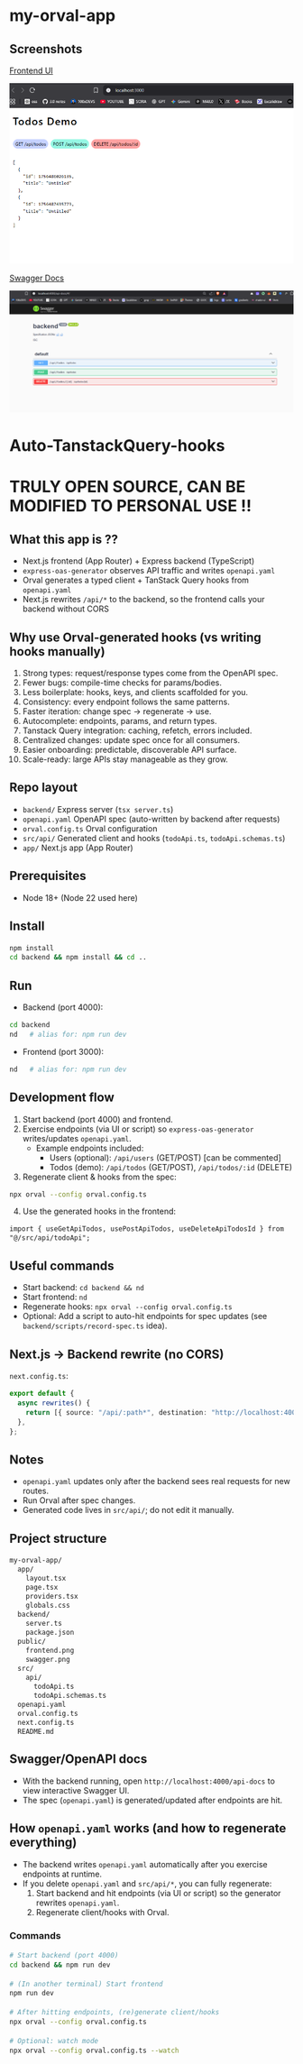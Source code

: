 # my-orval-app

## Screenshots

[Frontend UI](public/frontend.png)

![Frontend](public/frontend.png)

[Swagger Docs](public/swagger.png)

![Swagger](public/swagger.png)

# Auto-TanstackQuery-hooks

# TRULY OPEN SOURCE, CAN BE MODIFIED TO PERSONAL USE !!

## What this app is ??
- Next.js frontend (App Router) + Express backend (TypeScript)
- `express-oas-generator` observes API traffic and writes `openapi.yaml`
- Orval generates a typed client + TanStack Query hooks from `openapi.yaml`
- Next.js rewrites `/api/*` to the backend, so the frontend calls your backend without CORS

## Why use Orval-generated hooks (vs writing hooks manually)
1. Strong types: request/response types come from the OpenAPI spec.
2. Fewer bugs: compile-time checks for params/bodies.
3. Less boilerplate: hooks, keys, and clients scaffolded for you.
4. Consistency: every endpoint follows the same patterns.
5. Faster iteration: change spec → regenerate → use.
6. Autocomplete: endpoints, params, and return types.
7. Tanstack Query integration: caching, refetch, errors included.
8. Centralized changes: update spec once for all consumers.
9. Easier onboarding: predictable, discoverable API surface.
10. Scale-ready: large APIs stay manageable as they grow.

## Repo layout
- `backend/` Express server (`tsx server.ts`)
- `openapi.yaml` OpenAPI spec (auto-written by backend after requests)
- `orval.config.ts` Orval configuration
- `src/api/` Generated client and hooks (`todoApi.ts`, `todoApi.schemas.ts`)
- `app/` Next.js app (App Router)

## Prerequisites
- Node 18+ (Node 22 used here)

## Install
```bash
npm install
cd backend && npm install && cd ..
```

## Run
- Backend (port 4000):
```bash
cd backend
nd   # alias for: npm run dev
```
- Frontend (port 3000):
```bash
nd   # alias for: npm run dev
```

## Development flow
1) Start backend (port 4000) and frontend.
2) Exercise endpoints (via UI or script) so `express-oas-generator` writes/updates `openapi.yaml`.
   - Example endpoints included:
     - Users (optional): `/api/users` (GET/POST) [can be commented]
     - Todos (demo): `/api/todos` (GET/POST), `/api/todos/:id` (DELETE)
3) Regenerate client & hooks from the spec:
```bash
npx orval --config orval.config.ts
```
4) Use the generated hooks in the frontend:
```tsx
import { useGetApiTodos, usePostApiTodos, useDeleteApiTodosId } from "@/src/api/todoApi";
```

## Useful commands
- Start backend: `cd backend && nd`
- Start frontend: `nd`
- Regenerate hooks: `npx orval --config orval.config.ts`
- Optional: Add a script to auto-hit endpoints for spec updates (see `backend/scripts/record-spec.ts` idea).

## Next.js → Backend rewrite (no CORS)
`next.config.ts`:
```ts
export default {
  async rewrites() {
    return [{ source: "/api/:path*", destination: "http://localhost:4000/api/:path*" }];
  },
};
```

## Notes
- `openapi.yaml` updates only after the backend sees real requests for new routes.
- Run Orval after spec changes.
- Generated code lives in `src/api/`; do not edit it manually.

## Project structure
```text
my-orval-app/
  app/
    layout.tsx
    page.tsx
    providers.tsx
    globals.css
  backend/
    server.ts
    package.json
  public/
    frontend.png
    swagger.png
  src/
    api/
      todoApi.ts
      todoApi.schemas.ts
  openapi.yaml
  orval.config.ts
  next.config.ts
  README.md
```

## Swagger/OpenAPI docs
- With the backend running, open `http://localhost:4000/api-docs` to view interactive Swagger UI.
- The spec (`openapi.yaml`) is generated/updated after endpoints are hit.

## How `openapi.yaml` works (and how to regenerate everything)
- The backend writes `openapi.yaml` automatically after you exercise endpoints at runtime.
- If you delete `openapi.yaml` and `src/api/*`, you can fully regenerate:
  1) Start backend and hit endpoints (via UI or script) so the generator rewrites `openapi.yaml`.
  2) Regenerate client/hooks with Orval.

### Commands
```bash
# Start backend (port 4000)
cd backend && npm run dev

# (In another terminal) Start frontend
npm run dev

# After hitting endpoints, (re)generate client/hooks
npx orval --config orval.config.ts

# Optional: watch mode
npx orval --config orval.config.ts --watch
```
